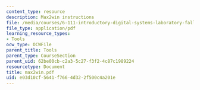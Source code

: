 ```yaml
---
content_type: resource
description: Max2win instructions
file: /media/courses/6-111-introductory-digital-systems-laboratory-fall-2002/e03d10cf5641f7664d322f500c4a201e_max2win.pdf
file_type: application/pdf
learning_resource_types:
- Tools
ocw_type: OCWFile
parent_title: Tools
parent_type: CourseSection
parent_uid: 62be00cb-c2a3-5c27-f3f2-4c87c1989224
resourcetype: Document
title: max2win.pdf
uid: e03d10cf-5641-f766-4d32-2f500c4a201e
---
```

